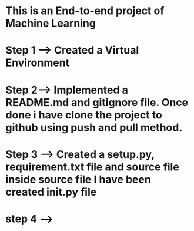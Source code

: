 # This is an End-to-end project of Machine Learning

# Step 1  --> Created a Virtual Environment

# Step 2--> Implemented a README.md and gitignore file. Once done i have clone the project to github using push and pull method.

# Step 3 --> Created a setup.py, requirement.txt file and source file inside source file I have been created __init__.py file

# step 4 -->